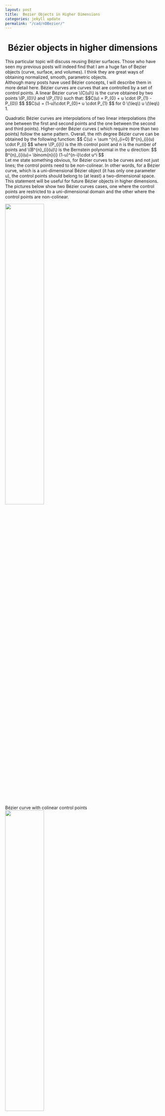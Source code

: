 ```yaml
---
layout: post
title:  Bezier Objects in Higher Dimensions   
categories: jekyll update
permalink: "/cad/nDBezier/"
---
```


<div class="w3-row ">
    <h1 style="text-align:center">Bézier objects in higher dimensions</h1>
    <p class = "justify">
    This particular topic will discuss reusing Bézier surfaces. Those who have seen my previous posts will indeed find that I am a huge fan of Bezier objects (curve, surface, and volumes). I think they are great ways of obtaining normalized, smooth, parametric objects. <br>
    Although many posts have used Bézier concepts, I will describe them in more detail here. 
    Bézier curves are curves that are controlled by a set of control points.
    A linear Bézier curve  \(C(u)\) is the curve obtained by two points \(P_{0}\) and \(P_{1}\) such that:
    $$C(u) = P_{0} + u \cdot (P_{1} - P_{0}) $$
    $$C(u) = (1-u)\cdot P_{0}+ u \cdot P_{1} $$
    for 0 \(\leq\) u \(\leq\)  1. 
    </p>
    <p class = "justify">
    Quadratic Bézier curves are interpolations of two linear interpolations (the one between the first and second points and the one between the second and third points). Higher-order Bézier curves ( which require more than two points) follow the same pattern. Overall, the  nth degree Bézier curve can be obtained by the following function: 
    $$ C(u) = \sum ^{n}_{i=0} B^{n}_{i}(u) \cdot P_{i} $$
    where  \(P_{i}\) is the ith control point and n is the number of points and \(B^{n}_{i}(u)\) is the Bernstein polynomial in the u direction:
    $$ B^{n}_{i}(u)=  \binom{n}{i} (1-u)^{n-i}\cdot u^i  $$
    <br>
    Let me state something obvious, for Bézier curves to be curves and not just lines; the control points need to be non-colinear. In other words, for a Bézier curve, which is a uni-dimensional Bézier object (it has only one parameter u), the control points should belong to (at least) a two-dimensional space. This statement will be useful for future Bézier objects in higher dimensions.  The pictures below show two Bézier curves cases, one where the control points are restricted to a uni-dimensional domain and the other where the control points are non-colinear. 
    </p> 
    <div class="w3-main w3-center" >
        <img src="/portfolio/assets/img/Bzcurveflat.png" width="50%" height="50%">
        <figcaption> Bézier curve with colinear control points  </figcaption>
    </div>
    <div class="w3-main w3-center" >
        <img src="/portfolio/assets/img/Bzcurve.png" width="50%" height="50%">
        <figcaption> Bézier curve with non-colinear control points  </figcaption>
    </div>
     <p class = "justify">
    Bézier surfaces use the same rules as the Bézier curves, but in two different dimensions simultaneously, the surface obeys the following equation: 
    $$ S(u,v) = \sum ^{n}_{i=0} \sum ^{m}_{j=0} B^{n}_{i}(u) \cdot B^{m}_{j}(v)  \cdot P_{i,j} $$
    where P is the matrix of points and \(P_{i,j}\) is the point at location i and j in the matrix and n, and m are the numbers of points both directions. \(B^{n}_{i}(u)\) was explained earlier and \(B^{m}_{j}(v)\) are the Bernstein polynomials applied in the v direction:
    $$ B^{m}_{j}(v) =  \binom{m}{j} (1-v)^{m-j}\cdot v^j $$
    In this particular case, for a Bézier surface to be non-planar, the control points have to be non-planar.  
    The pictures below show two Bézier surface cases, one where the control points are restricted to a two-dimensional domain and the other where the control points are non-planar. 
    </p> 
    <div class="w3-main w3-center" >
        <img src="/portfolio/assets/img/Bzsurfflat.png" width="50%" height="50%">
        <figcaption> Bézier surface with coplanar control points </figcaption>
    </div>
    <div class="w3-main w3-center" >
        <img src="/portfolio/assets/img/Bzsurf1.png" width="50%" height="50%">
        <img src="/portfolio/assets/img/Bzsurf1_2.PNG" width="40%" height="40%">
        <figcaption> Bézier surface with non-coplanar control points</figcaption>
    </div>
     <p class = "justify">
    In the project <a class = "ex1 ex3" href="/portfolio/cad/MorphingSurfaces/" target="_blank"> "Morphing parametrized surfaces" </a>, I have shown the transition between a surface passing through points and the resulting Bézier surface when the original points are used as control points. 
    </p>
    <p class = "justify">
    Bézier volumes use the same rules as the Bézier surfaces, but in three different dimensions simultaneously, the volume obeys the following equation: 
    $$ V(u,v,w) = \sum ^{n}_{i=0} \sum ^{m}_{j=0} \sum ^{l}_{k=0} B^{n}_{i}(u) \cdot B^{m}_{j}(v) \cdot B^{l}_{k}(w)\cdot P_{i,j,k} $$
    where P is the matrix of points and \(P_{i,j,k}\) is the point at location i and j in the matrix and n, and m are the numbers of points both directions. \(B^{n}_{i}(u)\) and \(B^{m}_{j}(v)\) were explained earlier. \(B^{l}_{k}(w)\)  is the Bernstein polynomial applied in the w direction:
    $$ B^{l}_{k}(w) =  \binom{l}{k} (1-w)^{l-k}\cdot w^k  $$
    Now, this is where the obvious becomes interesting: the same way a uni-dimensional Bézier object (a curve) needs at least two-dimensional control points to be curved, three-dimensional Bézier objects (volume) need at least four-dimensional control points to avoid being regular cubes and the values for the fourth coordinate cannot all be zero.
    The problem here lies in the fact that the human eye cannot visualize four-dimensional elements. <br>
    This is where projection is important. For this project to be completed, the four-dimensional points must be projected into a three-dimensional world. In 3D, the shadow of any object is the 2D projection of that object. To be able to see Bézier solids, we need to take the 3D shadow of a 4D object.
    </p> 
    <p class = "justify">
          The pictures below show the shadow two Bézier solid cases, where the control points are restricted to a 3D domain (the value of the fourth coordinate is 0 for all points), and the other where the control points belong can exist in a 4D domain. 
    </p>
        <div class="w3-main w3-center" >
        <img src="/portfolio/assets/img/Bzvolumeflat.png" width="40%" height="40%">
        <img src="/portfolio/assets/img/Bzvolumeflat2.png" width="40%" height="40%">
        <img src="/portfolio/assets/img/Bzvolumeflat3.png" width="40%" height="40%">
        <figcaption> The images above show a Bézier solid projected (a) and rotated around the xz axis and zw axis (b and c) - control points are in red </figcaption>
    </div>     
    <p class = "justify">
    It should be made clear that the previous images do not show a tesseract, it shows a cube (8 vertices, 6 faces) in hyperspace rotated in hyperspace and projected to a three-dimensional space. 
    </p> 
    <div class="w3-main w3-center" >
        <img src="/portfolio/assets/img/Bzvolume.png" width="40%" height="40%">
        <img src="/portfolio/assets/img/Bzvolume2.png" width="40%" height="40%">
        <img src="/portfolio/assets/img/Bzvolume3.png" width="40%" height="40%">
        <img src="/portfolio/assets/img/Bzvolume4.png" width="40%" height="40%">
        <figcaption> Bézier solid made with 4D points projected to 3D (a and b) and rotated around the zw axis (c and d) - control points are in red </figcaption>
    </div> 

</div>



